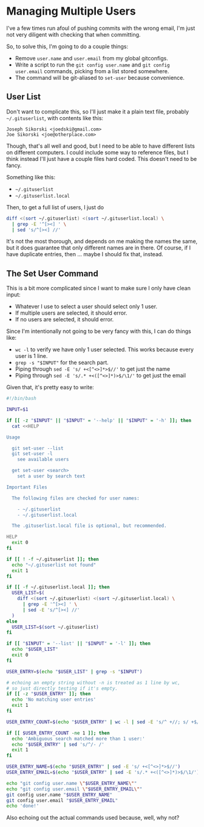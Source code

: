 Managing Multiple Users
=======================

I've a few times run afoul of pushing commits with the wrong email, I'm just not very diligent with checking that when committing.

So, to solve this, I'm going to do a couple things:
- Remove `user.name` and `user.email` from my global gitconfigs.
- Write a script to run the `git config user.name` and `git config user.email` commands, picking from a list stored somewhere.
- The command will be git-aliased to `set-user` because convenience.



## User List

Don't want to complicate this, so I'll just make it a plain text file, probably `~/.gituserlist`, with contents like this:

```
Joseph Sikorski <joedski@gmail.com>
Joe Sikorski <joe@otherplace.com>
```

Though, that's all well and good, but I need to be able to have different lists on different computers.  I could include some way to reference files, but I think instead I'll just have a couple files hard coded.  This doesn't need to be fancy.

Something like this:
- `~/.gituserlist`
- `~/.gituserlist.local`

Then, to get a full list of users, I just do

```sh
diff <(sort ~/.gituserlist) <(sort ~/.gituserlist.local) \
  | grep -E '^[><] ' \
  | sed 's/^[><] //'
```

It's not the most thorough, and depends on me making the names the same, but it does guarantee that only different names are in there.  Of course, if I have duplicate entries, then ... maybe I should fix that, instead.



## The Set User Command

This is a bit more complicated since I want to make sure I only have clean input:
- Whatever I use to select a user should select only 1 user.
- If multiple users are selected, it should error.
- If no users are selected, it should error.

Since I'm intentionally not going to be very fancy with this, I can do things like:
- `wc -l` to verify we have only 1 user selected.  This works because every user is 1 line.
- `grep -s "$INPUT"` for the search part.
- Piping through `sed -E 's/ +<[^<>]*>$//'` to get just the name
- Piping through `sed -E 's/.* +<([^<>]*)>$/\1/'` to get just the email

Given that, it's pretty easy to write:

```sh
#!/bin/bash

INPUT=$1

if [[ -z "$INPUT" || "$INPUT" = '--help' || "$INPUT" = '-h' ]]; then
  cat <<HELP

Usage

  git set-user --list
  git set-user -l
    see available users

  get set-user <search>
    set a user by search text

Important Files

  The following files are checked for user names:

    - ~/.gituserlist
    - ~/.gituserlist.local

  The .gituserlist.local file is optional, but recommended.

HELP
  exit 0
fi

if [[ ! -f ~/.gituserlist ]]; then
  echo "~/.gituserlist not found"
  exit 1
fi

if [[ -f ~/.gituserlist.local ]]; then
  USER_LIST=$(
    diff <(sort ~/.gituserlist) <(sort ~/.gituserlist.local) \
      | grep -E '^[><] ' \
      | sed -E 's/^[><] //'
  )
else
  USER_LIST=$(sort ~/.gituserlist)
fi

if [[ "$INPUT" = '--list' || "$INPUT" = '-l' ]]; then
  echo "$USER_LIST"
  exit 0
fi

USER_ENTRY=$(echo "$USER_LIST" | grep -s "$INPUT")

# echoing an empty string without -n is treated as 1 line by wc,
# so just directly testing if it's empty.
if [[ -z "$USER_ENTRY" ]]; then
  echo 'No matching user entries'
  exit 1
fi

USER_ENTRY_COUNT=$(echo "$USER_ENTRY" | wc -l | sed -E 's/^ +//; s/ +$//')

if [[ $USER_ENTRY_COUNT -ne 1 ]]; then
  echo 'Ambiguous search matched more than 1 user:'
  echo "$USER_ENTRY" | sed 's/^/- /'
  exit 1
fi

USER_ENTRY_NAME=$(echo "$USER_ENTRY" | sed -E 's/ +<[^<>]*>$//')
USER_ENTRY_EMAIL=$(echo "$USER_ENTRY" | sed -E 's/.* +<([^<>]*)>$/\1/')

echo "git config user.name \"$USER_ENTRY_NAME\""
echo "git config user.email \"$USER_ENTRY_EMAIL\""
git config user.name "$USER_ENTRY_NAME"
git config user.email "$USER_ENTRY_EMAIL"
echo 'done!'
```

Also echoing out the actual commands used because, well, why not?
